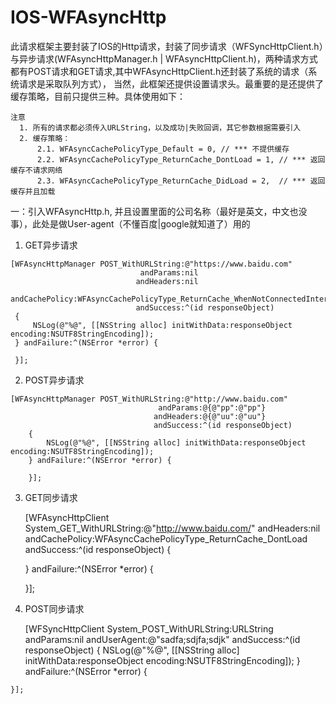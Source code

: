 # IOS-WFAsyncHttp
  
  此请求框架主要封装了IOS的Http请求，封装了同步请求（WFSyncHttpClient.h）与异步请求(WFAsyncHttpManager.h |          WFAsyncHttpClient.h)，两种请求方式都有POST请求和GET请求,其中WFAsyncHttpClient.h还封装了系统的请求（系统请求是采取队列方式），
当然，此框架还提供设置请求头。最重要的是还提供了缓存策略，目前只提供三种。具体使用如下：
    
    注意
      1. 所有的请求都必须传入URLString，以及成功|失败回调，其它参数根据需要引入
      2. 缓存策略：
          2.1. WFAsyncCachePolicyType_Default = 0, // *** 不提供缓存
          2.2. WFAsyncCachePolicyType_ReturnCache_DontLoad = 1, // *** 返回缓存不请求网络
          2.3. WFAsyncCachePolicyType_ReturnCache_DidLoad = 2,  // *** 返回缓存并且加载
    
一：引入WFAsyncHttp.h, 并且设置里面的公司名称（最好是英文，中文也没事），此处是做User-agent（不懂百度|google就知道了）用的
  
  1. GET异步请求
  
    [WFAsyncHttpManager POST_WithURLString:@"https://www.baidu.com"
                                 andParams:nil
                                andHeaders:nil
                            andCachePolicy:WFAsyncCachePolicyType_ReturnCache_WhenNotConnectedInternet
                                andSuccess:^(id responseObject)
     {
         NSLog(@"%@", [[NSString alloc] initWithData:responseObject encoding:NSUTF8StringEncoding]);
     } andFailure:^(NSError *error) {
         
     }];

  2. POST异步请求
 
    [WFAsyncHttpManager POST_WithURLString:@"http://www.baidu.com"
                                     andParams:@{@"pp":@"pp"}
                                    andHeaders:@{@"uu":@"uu"}
                                    andSuccess:^(id responseObject)
        {
            NSLog(@"%@", [[NSString alloc] initWithData:responseObject encoding:NSUTF8StringEncoding]);
        } andFailure:^(NSError *error) {
    
        }];
  
  3. GET同步请求
  
      [WFAsyncHttpClient System_GET_WithURLString:@"http://www.baidu.com/"
                                     andHeaders:nil
                                 andCachePolicy:WFAsyncCachePolicyType_ReturnCache_DontLoad
                                     andSuccess:^(id responseObject)
      {
        
       } andFailure:^(NSError *error) {
        
      }];

  4. POST同步请求
  
      [WFSyncHttpClient System_POST_WithURLString:URLString
                                      andParams:nil
                                   andUserAgent:@"sadfa;sdjfa;sdjk"
                                     andSuccess:^(id responseObject) {
        NSLog(@"%@", [[NSString alloc] initWithData:responseObject encoding:NSUTF8StringEncoding]);
    } andFailure:^(NSError *error) {
        
    }];

